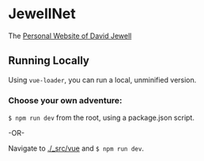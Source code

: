 # JewellNet

The [Personal Website of David Jewell](https://www.davidjewell.nyc)

## Running Locally

Using `vue-loader`, you can run a local, unminified version.

### Choose your own adventure:

`$ npm run dev` from the root, using a package.json script.

-OR-

Navigate to [./\_src/vue](_src/vue) and `$ npm run dev`.
